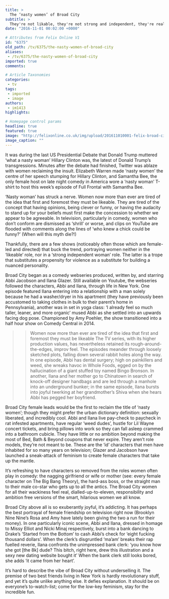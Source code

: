 ```yaml
---
title: >
  The ‘nasty women’ of Broad City
subtitle: >
  They're not likable, they're not strong and independent, they're real
date: "2016-11-01 00:02:00 +0000"

# Attributes from Felix Online V1
id: "6375"
old_path: /tv/6375/the-nasty-women-of-broad-city
aliases:
 - /tv/6375/the-nasty-women-of-broad-city
imported: true
comments:

# Article Taxonomies
categories:
 - tv
tags:
 - imported
 - image
authors:
 - im1413
highlights:

# Homepage control params
headline: true
featured: true
image: "http://felixonline.co.uk/img/upload/201611010001-felix-broad-city_abbi-jacobson-ilana-glazer-photocredit_lane-savage.jpg"
image_caption: ""
---
```


It was during the last US Presidential Debate that Donald Trump muttered ‘what a nasty woman’ Hillary Clinton was, the latest of Donald Trump’s transgressions. Minutes after the debate had finished, Twitter was ablaze with women reclaiming the insult. Elizabeth Warren made ‘nasty women’ the centre of her speech stumping for Hillary Clinton, and Samantha Bee, the only female host on late night comedy in America wore a ‘nasty woman’ T-shirt to host this week’s episode of Full Frontal with Samantha Bee.

‘Nasty woman’ has struck a nerve. Women now more than ever are tired of the idea that first and foremost they must be likeable. They are tired of the concept that having opinions, being clever or funny, or having the audacity to stand up for your beliefs must first make the concession to whether we appear to be agreeable. In television, particularly in comedy, women who don’t conform are dismissed as ‘shrill’ or worse, and clips on YouTube are flooded with comments along the lines of ‘who knew a chick could be funny?’ (When will this myth die?!)

Thankfully, there are a few shows (noticeably often those which are female-led and directed) that buck the trend, portraying women neither in the ‘likeable’ role, nor in a ‘strong independent woman’ role. The latter is a trope that substitutes a propensity for violence as a substitute for building a nuanced personality.

Broad City began as a comedy webseries produced, written by, and starring Abbi Jacobson and Ilana Glazer. Still available on Youtube, the webseries followed the characters, Abbi and Ilana, through life in New York. One episode featured Ilana entering into a relationship with a man solely because he had a washer/dryer in his apartment (they have previously been accustomed to taking clothes in bulk to their parent’s home in Pennsylvania), another was in set in yoga class: ‘I already feel so much taller, leaner, and more organic’ mused Abbi as she settled into an upwards facing dog pose. Championed by Amy Poehler, the show transitioned into a half hour show on Comedy Central in 2014.
> > Women now more than ever are tired of the idea that first and foremost they must be likeable
The TV series, with its higher production values, has nevertheless retained its rough-around-the-edges, improv feel. The episodes meander through loosely sketched plots, falling down several rabbit holes along the way. In one episode, Abbi has dental surgery; high on painkillers and weed, she wreaks havoc in Whole Foods, egged on by the hallucination of a giant stuffed toy named Bingo Bronson. In another, Ilana and her mother go to Chinatown in search of knock-off designer handbags and are led through a manhole into an underground bunker; in the same episode, Ilana bursts into joyful twerking at her grandmother’s Shiva when she hears Abbi has pegged her boyfriend.

Broad City female leads would be the first to reclaim the title of ‘nasty women’; though they might prefer the urban dictionary definition: sexually liberated, and incredibly cool. Abbi and Ilana live pay-check to paycheck in rat infested apartments, have regular ‘weed dudes’, hustle for Lil Wayne concert tickets, and bring pillows into work so they can fall asleep crammed into a bathroom cubicle. They have little or no ambition beyond making the most of Bed, Bath &amp; Beyond coupons that never expire. They aren’t role models, they’re not meant to be. These are the ‘id’ characters that men have inhabited for so many years on television; Glazer and Jacobson have launched a sneak-attack of feminism to create female characters that take up the mantle.

It’s refreshing to have characters so removed from the roles women often play in comedy: the nagging girlfriend or wife or mother (see: every female character on The Big Bang Theory), the hard-ass boss, or the straight man to their male co-star who gets up to all the antics. The Broad City women for all their wackiness feel real, dialled-up-to-eleven, responsibility and ambition free versions of the smart, hilarious women we all know.

Broad City above all is so exuberantly joyful, it’s addicting. It has perhaps the best portrayal of female friendship on television right now (Brooklyn Nine Nine’s Rosa and Amy have lately been giving the two a run for their money). In one particularly iconic scene, Abbi and Ilana, dressed in homage to Missy Elliot and Nicki Minaj respectively, burst into a bank dancing to Drake’s ‘Started from the Bottom’ to cash Abbi’s check for ‘eight fucking thousand dollars’. When the clerk’s disgruntled ‘ma’am’ breaks their rap fuelled reverie, Ilana confronts the unimpressed bank clerk: ‘you know how she got [the 8k] dude? This bitch, right here, drew this illustration and a sexy new dating website bought it’ When the bank clerk still looks bored, she adds ‘it came from her heart’.

It’s hard to describe the vibe of Broad City without underselling it. The premise of two best friends living in New York is hardly revolutionary stuff, and yet it’s quite unlike anything else. It defies explanation. It should be on everyone’s to-watch-list; come for the low-key feminism, stay for the incredible fun.
